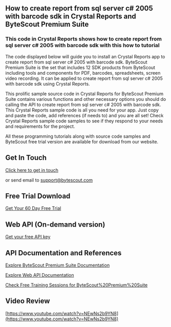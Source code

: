 ## How to create report from sql server c# 2005 with barcode sdk in Crystal Reports and ByteScout Premium Suite

### This code in Crystal Reports shows how to create report from sql server c# 2005 with barcode sdk with this how to tutorial

The code displayed below will guide you to install an Crystal Reports app to create report from sql server c# 2005 with barcode sdk. ByteScout Premium Suite is the set that includes 12 SDK products from ByteScout including tools and components for PDF, barcodes, spreadsheets, screen video recording. It can be applied to create report from sql server c# 2005 with barcode sdk using Crystal Reports.

This prolific sample source code in Crystal Reports for ByteScout Premium Suite contains various functions and other necessary options you should do calling the API to create report from sql server c# 2005 with barcode sdk. This Crystal Reports sample code is all you need for your app. Just copy and paste the code, add references (if needs to) and you are all set! Check Crystal Reports sample code samples to see if they respond to your needs and requirements for the project.

All these programming tutorials along with source code samples and ByteScout free trial version are available for download from our website.

## Get In Touch

[Click here to get in touch](https://bytescout.zendesk.com/hc/en-us/requests/new?subject=ByteScout%20Premium%20Suite%20Question)

or send email to [support@bytescout.com](mailto:support@bytescout.com?subject=ByteScout%20Premium%20Suite%20Question) 

## Free Trial Download

[Get Your 60 Day Free Trial](https://bytescout.com/download/web-installer?utm_source=github-readme)

## Web API (On-demand version)

[Get your free API key](https://pdf.co/documentation/api?utm_source=github-readme)

## API Documentation and References

[Explore ByteScout Premium Suite Documentation](https://bytescout.com/documentation/index.html?utm_source=github-readme)

[Explore Web API Documentation](https://pdf.co/documentation/api?utm_source=github-readme)

[Check Free Training Sessions for ByteScout%20Premium%20Suite](https://academy.bytescout.com/)

## Video Review

[https://www.youtube.com/watch?v=NEwNs2b9YN8](https://www.youtube.com/watch?v=NEwNs2b9YN8)